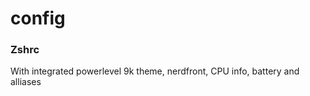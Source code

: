 # config

### Zshrc 
With integrated powerlevel 9k theme, nerdfront, CPU info, battery and alliases 
